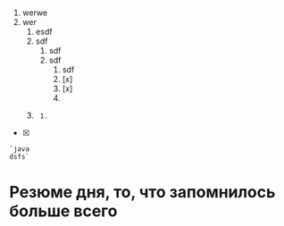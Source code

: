 ```java


```
1. werwe
2. wer
	1. esdf
	2. sdf
		1. sdf
		2. sdf
			1. sdf
			2.  [x] 
			3. [x] 
			4. 
	3. 
			1. 

- [x] 




```
`java
dsfs`
```




# Резюме дня, то, что запомнилось больше всего
